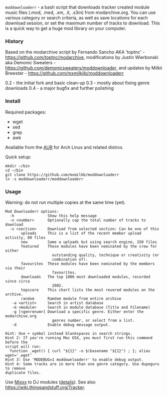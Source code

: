 `moddownloaderr` - a bash script that downloads tracker created module music files (.mod, .med, .xm, .it, .s3m) from modarchive.org. You can use various category or search criteria, as well as save locations for each download session, or set the maximum number of tracks to download. This is a quick way to get a huge mod library on your computer.

### History
Based on the modarchive script by Fernando Sancho AKA 'toptnc' - https://github.com/toptnc/modarchive, modifications by Justin Wierbonski aka Demonic Sweaters - https://github.com/demonicsweaters/moddownloader, and updates by Milkii Brewster - https://github.com/mxmilkiib/moddownloaderr

0.2 - the initial fork and basic clean-up
0.3 - mostly about fixing genre downloads
0.4 - a major bugfix and further polishing

### Install 
Required packages:
* wget
* sed
* grep
* awk

Available from the [AUR](https://aur.archlinux.org/packages/moddownloaderr/) for Arch Linux and related distros.

Quick setup:
```
mkdir ~/bin
cd ~/bin
git clone https://github.com/mxmilkb/moddownloaderr
ln -s moddownloaderr/moddownloaderr
```

### Usage
Warning: do not run multiple copies at the same time (yet).

```
Mod Downloaderr options:
  -h               Show this help message
  -n <number>      Optionally cap the total number of tracks to download
  -s <section>     Download from selected section: Can be one of this
       uploads     This is a list of the recent member upload activity, 80 files
       new         Same a uploads but using search engine, 150 files
       featured    These modules have been nominated by the crew for either
                     outstanding quality, technique or creativity (or
                     combination of).
       favourites  These modules have been nominated by the members via their
                     favourites.
       downloads   The top 1000 most downloaded modules, recorded since circa
                     2002.
       topscore    This chart lists the most revered modules on the archive.
       random      Ramdom module from entire archive
   -a <artist>     Search in artist database
   -m <module>     Search in module database (Title and Filename)
   -g [<genrenum>] Download a specific genre. Either enter the modarchive.org
                     genres number, or select from a list.
   -d              Enable debug message output.
   
Hint: Use + symbol instead blankspaces in search strings.
Hint 2: If you're running Mac OSX, you must first run this command before the
script will run:
  function _wget() { curl "${1}" -o $(basename "${1}") ; }; alias wget='_wget'
Hint 3: Use 'MDDEBUG=1 moddownloaderr' to enable debug output.
Hint 4: Some tracks are in more than one genre category. Use dupeguru to remove
duplicate files.
```

Use [Mixxx](https://mixxx.org/) to DJ modules ([details](https://blueprints.launchpad.net/mixxx/+spec/mod-music-playback#edit-whiteboard)). See also https://wiki.thingsandstuff.org/Tracker.
